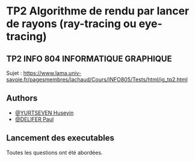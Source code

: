 # TP2 Algorithme de rendu par lancer de rayons (ray-tracing ou eye-tracing)

## TP2 INFO 804 INFORMATIQUE GRAPHIQUE

Sujet : https://www.lama.univ-savoie.fr/pagesmembres/lachaud/Cours/INFO805/Tests/html/ig_tp2.html

<!-- ## Screenshots

Affichage du tref.tri :

![App Screenshot](imagesREADME/Tref.png)

Affichage du bunny avant la compression :

![App Screenshot](imagesREADME/BunnyBeforeZip.png)

Affichage du bunny après la compression, avec 50 x 50 x 50 :

![App Screenshot](imagesREADME/BunnyAfterZip.png)
 -->

## Authors

- [@YURTSEVEN Huseyin](https://github.com/Yuss9)
- [@DELIFER Paul](https://github.com/Zall9)


## Lancement des executables

<!-- # Question 1 : Visualiser une soupe de triangle et afficher le nombre de triangle
```bash
    ./executables/viewerQ1 bunny258.try
```

# Question 2 : Compression d'une soupe de triangle avec les 5 arguments
```bash
  ./executables/viewerQ2 bunny258.tri bunnyCompressed.tri 20 20 20
``` -->

Toutes les questions ont été abordées.

